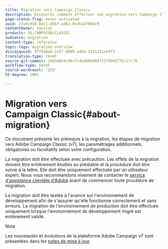 ```yaml
---
title: Migration vers Campaign Classic
description: Découvrez comment effectuer une migration vers Campaign Classic à partir d'une version précédente de Campaign
page-status-flag: never-activated
uuid: 23a9c858-b6c1-495f-a463-0ceb147068c9
contentOwner: sauviat
products: SG_CAMPAIGN/CLASSIC
audience: migration
content-type: reference
topic-tags: migration-overview
discoiquuid: 0ff9a8a9-2cb7-4b0b-a45e-2431151e59f1
translation-type: tm+mt
source-git-commit: 20894054c09cfc4a388b068f25f990277bc1fc70
workflow-type: tm+mt
source-wordcount: '153'
ht-degree: 100%

---
```



# Migration vers Campaign Classic{#about-migration}

Ce document présente les prérequis à la migration, les étapes de migration vers Adobe Campaign Classic (v7), les paramétrages additionnels, obligatoires ou facultatifs selon votre configuration.

La migration doit être effectuée avec précaution. Les effets de la migration doivent être entièrement étudiés au préalable et la procédure doit être suivie à la lettre. Elle doit être uniquement effectuée par un utilisateur expert. Nous vous recommandons vivement de contacter le [service d&#39;assistance clientèle d&#39;Adobe](https://helpx.adobe.com/fr/enterprise/admin-guide.html/enterprise/using/support-for-experience-cloud.ug.html) avant de commencer toute procédure de migration.

La migration doit être testée à l&#39;avance sur l&#39;environnement de développement afin de s&#39;assurer qu&#39;elle fonctionne correctement et sans erreurs. La migration de l&#39;environnement de production doit être effectuée uniquement lorsque l&#39;environnement de développement migré est entièrement validé.

>[!NOTE]
>
>Les nouveautés et évolutions de la plateforme Adobe Campaign v7 sont présentées dans les [notes de mise à jour](../../rn/using/latest-release.md).
